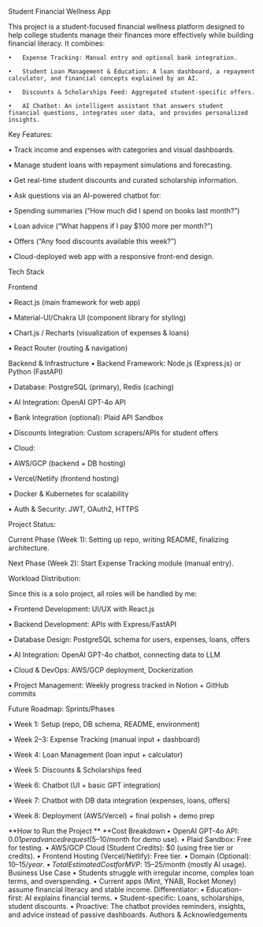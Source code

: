 Student Financial Wellness App

This project is a student-focused financial wellness platform designed to help college students manage their finances more effectively while building financial literacy.
It combines:

    •	Expense Tracking: Manual entry and optional bank integration.
    
    •	Student Loan Management & Education: A loan dashboard, a repayment calculator, and financial concepts explained by an AI.
    
    •	Discounts & Scholarships Feed: Aggregated student-specific offers.
    
    •	AI Chatbot: An intelligent assistant that answers student financial questions, integrates user data, and provides personalized insights.
  
Key Features:

  •	Track income and expenses with categories and visual dashboards.
  
  •	Manage student loans with repayment simulations and forecasting.
  
  •	Get real-time student discounts and curated scholarship information.
  
  •	Ask questions via an AI-powered chatbot for:
  
  •	Spending summaries (“How much did I spend on books last month?”)
  
  •	Loan advice (“What happens if I pay $100 more per month?”)
  
  •	Offers (“Any food discounts available this week?”)
  
  •	Cloud-deployed web app with a responsive front-end design.
  
Tech Stack

Frontend

  •	React.js (main framework for web app)
  
  •	Material-UI/Chakra UI (component library for styling)
  
  •	Chart.js / Recharts (visualization of expenses & loans)
  
  •	React Router (routing & navigation)
  
Backend & Infrastructure
  •	Backend Framework: Node.js (Express.js) or Python (FastAPI)
  
  •	Database: PostgreSQL (primary), Redis (caching)
  
  •	AI Integration: OpenAI GPT-4o API
  
  •	Bank Integration (optional): Plaid API Sandbox
  
  •	Discounts Integration: Custom scrapers/APIs for student offers
  
  •	Cloud:
  
  •	AWS/GCP (backend + DB hosting)
  
  •	Vercel/Netlify (frontend hosting)
  
  •	Docker & Kubernetes for scalability
  
  •	Auth & Security: JWT, OAuth2, HTTPS

Project Status:

Current Phase (Week 1): Setting up repo, writing README, finalizing architecture.

Next Phase (Week 2): Start Expense Tracking module (manual entry).

Workload Distribution:

Since this is a solo project, all roles will be handled by me:

  •	Frontend Development: UI/UX with React.js
  
  •	Backend Development: APIs with Express/FastAPI
  
  •	Database Design: PostgreSQL schema for users, expenses, loans, offers
  
  •	AI Integration: OpenAI GPT-4o chatbot, connecting data to LLM
  
  •	Cloud & DevOps: AWS/GCP deployment, Dockerization
  
  •	Project Management: Weekly progress tracked in Notion + GitHub commits
  
Future Roadmap: Sprints/Phases

  •	Week 1: Setup (repo, DB schema, README, environment)
  
  •	Week 2–3: Expense Tracking (manual input + dashboard)
  
  •	Week 4: Loan Management (loan input + calculator)
  
  •	Week 5: Discounts & Scholarships feed
  
  •	Week 6: Chatbot (UI + basic GPT integration)
  
  •	Week 7: Chatbot with DB data integration (expenses, loans, offers)
  
  •	Week 8: Deployment (AWS/Vercel) + final polish + demo prep
  
**How to Run the Project
**
**Cost Breakdown
•	OpenAI GPT-4o API: $0.01 per advanced request ($5–10/month for demo use).
•	Plaid Sandbox: Free for testing.
•	AWS/GCP Cloud (Student Credits): $0 (using free tier or credits).
•	Frontend Hosting (Vercel/Netlify): Free tier.
•	Domain (Optional): $10–15/year.
•	Total Estimated Cost for MVP: ~$15–25/month (mostly AI usage).
Business Use Case
•	Students struggle with irregular income, complex loan terms, and overspending.
•	Current apps (Mint, YNAB, Rocket Money) assume financial literacy and stable income.
Differentiator:
•	Education-first: AI explains financial terms.
•	Student-specific: Loans, scholarships, student discounts.
•	Proactive: The chatbot provides reminders, insights, and advice instead of passive dashboards.
Authors & Acknowledgements

